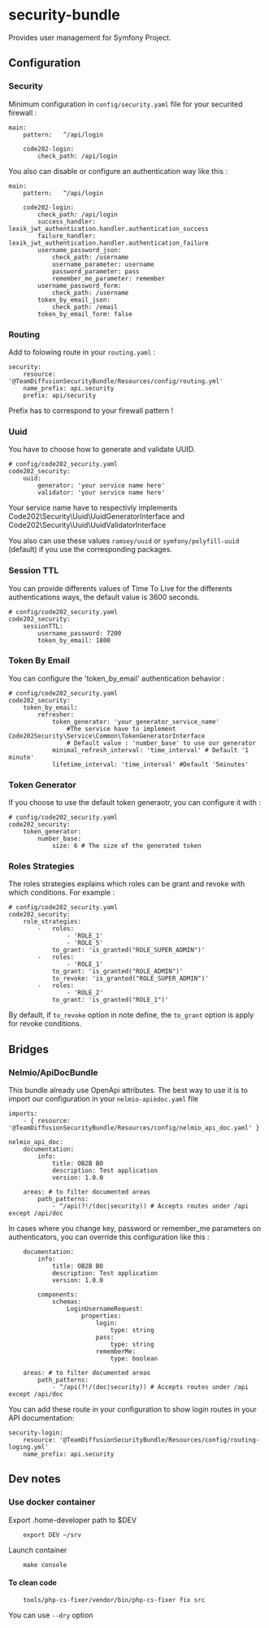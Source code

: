 # security-bundle
Provides user management for Symfony Project.

## Configuration

### Security
Minimum configuration in `config/security.yaml` file for your securited firewall :
```
main:
    pattern:   ^/api/login

    code202-login:
        check_path: /api/login
```
You also can disable or configure an authentication way like this :
```
main:
    pattern:   ^/api/login

    code202-login:
        check_path: /api/login
        success_handler: lexik_jwt_authentication.handler.authentication_success
        failure_handler: lexik_jwt_authentication.handler.authentication_failure
        username_password_json:
            check_path: /username
            username_parameter: username
            password_parameter: pass
            remember_me_parameter: remember
        username_password_form:
            check_path: /username
        token_by_email_json:
            check_path: /email
        token_by_email_form: false
```

### Routing
Add to folowing route in your `routing.yaml` :
```
security:
    resource: '@TeamDiffusionSecurityBundle/Resources/config/routing.yml'
    name_prefix: api.security
    prefix: api/security
```
Prefix has to correspond to your firewall pattern !

### Uuid
You have to choose how to generate and validate UUID.
```
# config/code202_security.yaml
code202_security:
    uuid:
        generator: 'your service name here'
        validator: 'your service name here'
```
Your service name have to respectivly implements Code202\Security\Uuid\UuidGeneratorInterface and Code202\Security\Uuid\UuidValidatorInterface

You also can use these values `ramsey/uuid` or `symfony/polyfill-uuid` (default) if you use the corresponding packages.

### Session TTL
You can provide differents values of Time To Live for the differents authentications ways, the default value is 3600 seconds.
```
# config/code202_security.yaml
code202_security:
    sessionTTL:
        username_password: 7200
        token_by_email: 1800
```

### Token By Email
You can configure the 'token_by_email' authentication behavior :
```
# config/code202_security.yaml
code202_security:
    token_by_email:
        refresher:
            token_generator: 'your_generator_service_name'
                #The service have to implement Code202Security\Service\Common\TokenGeneratorInterface
                # Default value : 'number_base' to use our generator
            minimal_refresh_interval: 'time_interval' # Default '1 minute'
            lifetime_interval: 'time_interval' #Default '5minutes'
```

### Token Generator
If you choose to use the default token generaotr, you can configure it with :
```
# config/code202_security.yaml
code202_security:
    token_generator:
        number_base:
            size: 6 # The size of the generated token
```

### Roles Strategies
The roles strategies explains which roles can be grant and revoke with which conditions.
For example :
```
# config/code202_security.yaml
code202_security:
    role_strategies:
        -   roles:
                - 'ROLE_1'
                - 'ROLE_5'
            to_grant: 'is_granted("ROLE_SUPER_ADMIN")'
        -   roles:
                - 'ROLE_1'
            to_grant: 'is_granted("ROLE_ADMIN")'
            to_revoke: 'is_granted("ROLE_SUPER_ADMIN")'
        -   roles:
                - 'ROLE_2'
            to_grant: 'is_granted("ROLE_1")'
```
By default, if `to_revoke` option in note define, the `to_grant` option is apply for revoke conditions.

## Bridges

### Nelmio/ApiDocBundle

This bundle already use OpenApi attributes. The best way to use it is to import our configuration in your `nelmio-apièdoc.yaml` file
```
imports:
    - { resource: '@TeamDiffusionSecurityBundle/Resources/config/nelmio_api_doc.yaml' }

nelmio_api_doc:
    documentation:
        info:
            title: OB2B BO
            description: Test application
            version: 1.0.0

    areas: # to filter documented areas
        path_patterns:
            - ^/api(?!/(doc|security)) # Accepts routes under /api except /api/doc
```

In cases where you change key, password or remember_me parameters on authenticators, you can override this configuration like this :
```
    documentation:
        info:
            title: OB2B BO
            description: Test application
            version: 1.0.0

        components:
            schemas:
                LoginUsernameRequest:
                    properties:
                        login:
                            type: string
                        pass:
                            type: string
                        rememberMe:
                            type: boolean

    areas: # to filter documented areas
        path_patterns:
            - ^/api(?!/(doc|security)) # Accepts routes under /api except /api/doc
```

You can add these route in your configuration to show login routes in your API documentation:
```
security-login:
    resource: '@TeamDiffusionSecurityBundle/Resources/config/routing-loging.yml'
    name_prefix: api.security
```

## Dev notes

### Use docker container
Export .home-developer path to $DEV
```
    export DEV ~/srv
```

Launch container
```
    make console
```

#### To clean code
```
    tools/php-cs-fixer/vendor/bin/php-cs-fixer fix src
```
You can use `--dry` option
